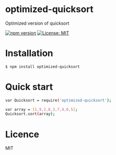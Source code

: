# optimized-quicksort
Optimized version of quicksort

[![npm version](https://badge.fury.io/js/optimized-quicksort.svg)](https://badge.fury.io/js/optimized-quicksort) [![License: MIT](https://img.shields.io/badge/License-MIT-blue.svg)](https://opensource.org/licenses/MIT)

# Installation
```sh
$ npm install optimized-quicksort
```

# Quick start
```sh
var Quicksort = require('optimized-quicksort');

var array = [1,9,2,8,3,7,4,6,5];
Quicksort.sort(array);
```

# Licence
MIT
